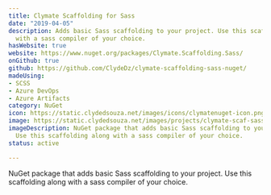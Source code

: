 ```yaml
---
title: Clymate Scaffolding for Sass
date: "2019-04-05"
description: Adds basic Sass scaffolding to your project. Use this scaffolding along
  with a sass compiler of your choice.
hasWebsite: true
website: https://www.nuget.org/packages/Clymate.Scaffolding.Sass/
onGithub: true
github: https://github.com/ClydeDz/clymate-scaffolding-sass-nuget/
madeUsing:
- SCSS
- Azure DevOps
- Azure Artifacts
category: NuGet
icon: https://static.clydedsouza.net/images/icons/clymatenuget-icon.png
image: https://static.clydedsouza.net/images/projects/clymate-scaf-sass.png
imageDescription: NuGet package that adds basic Sass scaffolding to your project.
  Use this scaffolding along with a sass compiler of your choice.
status: active

---
```


NuGet package that adds basic Sass scaffolding to your project. Use this scaffolding along with a sass compiler of your choice.